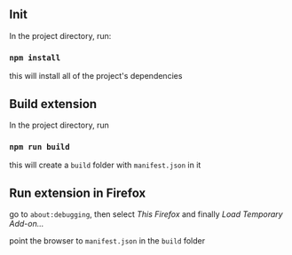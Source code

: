 ## Init

In the project directory, run:

### `npm install`

this will install all of the project's dependencies

## Build extension

In the project directory, run

### `npm run build`

this will create a `build` folder with `manifest.json` in it

## Run extension in Firefox

go to `about:debugging`, then select _This Firefox_ and finally _Load Temporary Add-on..._

point the browser to `manifest.json` in the `build` folder
